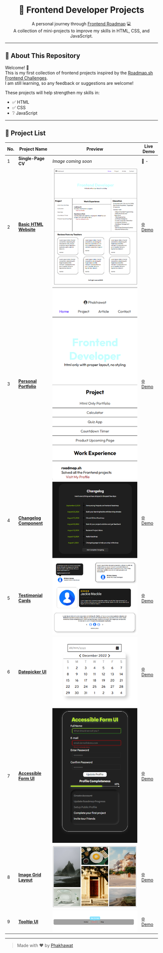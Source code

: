 <h1 align="center">🚀 Frontend Developer Projects</h1>

<p align="center">
  A personal journey through <a href="https://roadmap.sh/frontend">Frontend Roadmap</a> 💻<br>
  A collection of mini-projects to improve my skills in HTML, CSS, and JavaScript.
</p>

---

## 📌 About This Repository

Welcome! 👋  
This is my first collection of frontend projects inspired by the [Roadmap.sh Frontend Challenges](https://roadmap.sh/frontend).  
I am still learning, so any feedback or suggestions are welcome!

These projects will help strengthen my skills in:

- ✅ HTML
- ✅ CSS
- ❔ JavaScript

---

## 🧩 Project List

| No. | Project Name              | Preview                 | Live Demo                         |
| --- | ------------------------- | ----------------------- | --------------------------------- |
| 1   | **Single-Page CV**         | _Image coming soon_      | 🔗 -                             |
| 2   | [**Basic HTML Website**](https://phakhawat-ck.github.io/phakhawat.github.io/Frontend-Roadmap/2-3.Personal%20Portfolio/) | ![Basic HTML](https://github.com/phakhawat-ck/roadmap.sh-section/blob/main/image%20preview/2-3.png) | [🌐 Demo](https://phakhawat-ck.github.io/phakhawat.github.io/Frontend-Roadmap/2-3.Personal%20Portfolio/) |
| 3   | [**Personal Portfolio**](https://phakhawat-ck.github.io/phakhawat.github.io/Frontend-Roadmap/2-3.Personal%20Portfolio/) | ![Portfolio](https://github.com/phakhawat-ck/roadmap.sh-section/blob/main/image%20preview/3.png) | [🌐 Demo](https://phakhawat-ck.github.io/phakhawat.github.io/Frontend-Roadmap/2-3.Personal%20Portfolio/) |
| 4   | [**Changelog Component**](https://phakhawat-ck.github.io/phakhawat.github.io/Frontend-Roadmap/4.Changelog%20Component/) | ![Changelog](https://github.com/phakhawat-ck/roadmap.sh-section/blob/main/image%20preview/4.png) | [🌐 Demo](https://phakhawat-ck.github.io/phakhawat.github.io/Frontend-Roadmap/4.Changelog%20Component/) |
| 5   | [**Testimonial Cards**](https://phakhawat-ck.github.io/phakhawat.github.io/Frontend-Roadmap/5.Testimonial%20Cards/) | ![Testimonial](https://github.com/phakhawat-ck/roadmap.sh-section/blob/main/image%20preview/5.png) | [🌐 Demo](https://phakhawat-ck.github.io/phakhawat.github.io/Frontend-Roadmap/5.Testimonial%20Cards/) |
| 6   | [**Datepicker UI**](https://phakhawat-ck.github.io/phakhawat.github.io/Frontend-Roadmap/6.%20Datepicker%20UI/) | ![Datepicker](https://github.com/phakhawat-ck/roadmap.sh-section/blob/main/image%20preview/6.png) | [🌐 Demo](https://phakhawat-ck.github.io/phakhawat.github.io/Frontend-Roadmap/6.%20Datepicker%20UI/) |
| 7   | [**Accessible Form UI**](https://phakhawat-ck.github.io/phakhawat.github.io/Frontend-Roadmap/7.Accessible%20Form%20UI/) | ![Form](https://github.com/phakhawat-ck/roadmap.sh-section/blob/main/image%20preview/7.png) | [🌐 Demo](https://phakhawat-ck.github.io/phakhawat.github.io/Frontend-Roadmap/7.Accessible%20Form%20UI/) |
| 8   | [**Image Grid Layout**](https://phakhawat-ck.github.io/phakhawat.github.io/Frontend-Roadmap/8.Image%20Grid%20Layout/) | ![Grid](https://github.com/phakhawat-ck/roadmap.sh-section/blob/main/image%20preview/8.png) | [🌐 Demo](https://phakhawat-ck.github.io/phakhawat.github.io/Frontend-Roadmap/8.Image%20Grid%20Layout/) |
| 9   | [**Tooltip UI**](https://phakhawat-ck.github.io/phakhawat.github.io/Frontend-Roadmap/9.Tooltip%20UI/) | ![Tooltip](https://github.com/phakhawat-ck/roadmap.sh-section/blob/main/image%20preview/9.png) | [🌐 Demo](https://phakhawat-ck.github.io/phakhawat.github.io/Frontend-Roadmap/9.Tooltip%20UI/) |

---

> Made with ❤️ by [Phakhawat](https://github.com/phakhawat-ck)

